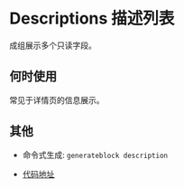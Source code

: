 
# Descriptions 描述列表
成组展示多个只读字段。

## 何时使用
常见于详情页的信息展示。



## 其他

- 命令式生成:  `generateblock description`

- [代码地址](https://github.com/yitjhy/generate-block-static-site/tree/master/docs/description/demo)